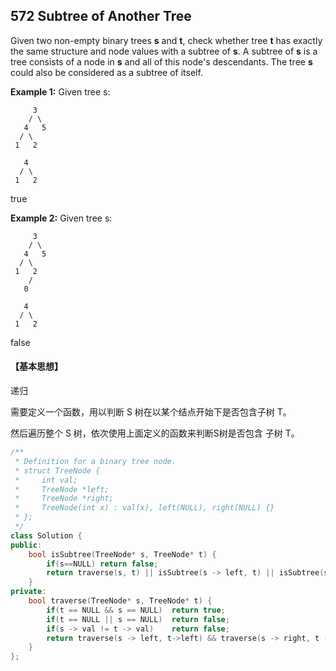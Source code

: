 ## 572 Subtree of Another Tree

Given two non-empty binary trees **s** and **t**, check whether tree **t** has exactly the same structure and node values with a subtree of **s**. A subtree of **s** is a tree consists of a node in **s** and all of this node's descendants. The tree **s** could also be considered as a subtree of itself.

**Example 1:**
Given tree s:

```
     3
    / \
   4   5
  / \
 1   2

```

```
   4 
  / \
 1   2
```

true

**Example 2:**
Given tree s:

```
     3
    / \
   4   5
  / \
 1   2
    /
   0

```

```
   4
  / \
 1   2
```

false

#### 【基本思想】

递归

需要定义一个函数，用以判断 S 树在以某个结点开始下是否包含子树 T。

然后遍历整个 S 树，依次使用上面定义的函数来判断S树是否包含 子树 T。

```c++
/**
 * Definition for a binary tree node.
 * struct TreeNode {
 *     int val;
 *     TreeNode *left;
 *     TreeNode *right;
 *     TreeNode(int x) : val(x), left(NULL), right(NULL) {}
 * };
 */
class Solution {
public:
    bool isSubtree(TreeNode* s, TreeNode* t) {
        if(s==NULL) return false;
     	return traverse(s, t) || isSubtree(s -> left, t) || isSubtree(s -> right, t);  
    }
private:
	bool traverse(TreeNode* s, TreeNode* t) {
		if(t == NULL && s == NULL)	return true;
		if(t == NULL || s == NULL)	return false;
		if(s -> val != t -> val)	return false;
		return traverse(s -> left, t->left) && traverse(s -> right, t -> right);
	}
};
```

